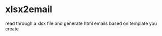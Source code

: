 xlsx2email
==========

read through a xlsx file and generate html emails based on template you create